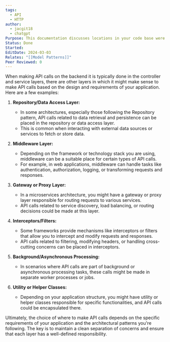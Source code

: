 ```yaml
---
tags:
  - API
  - HTTP
author:
  - jacgit18
  - chatgpt
Purpose: This documentation discusses locations in your code base were you can make API request.
Status: Done
Started: 
EditDate: 2024-03-03
Relates: "[[Model Patterns]]"
Peer Reviewed: 0
---
```

When making API calls on the backend it is typically done in the controller and service layers, there are other layers in which it might make sense to make API calls based on the design and requirements of your application. Here are a few examples:

1. **Repository/Data Access Layer:**
   - In some architectures, especially those following the Repository pattern, API calls related to data retrieval and persistence can be placed in the repository or data access layer.
   - This is common when interacting with external data sources or services to fetch or store data.

2. **Middleware Layer:**
   - Depending on the framework or technology stack you are using, middleware can be a suitable place for certain types of API calls.
   - For example, in web applications, middleware can handle tasks like authentication, authorization, logging, or transforming requests and responses.

3. **Gateway or Proxy Layer:**
   - In a microservices architecture, you might have a gateway or proxy layer responsible for routing requests to various services.
   - API calls related to service discovery, load balancing, or routing decisions could be made at this layer.

4. **Interceptors/Filters:**
   - Some frameworks provide mechanisms like interceptors or filters that allow you to intercept and modify requests and responses.
   - API calls related to filtering, modifying headers, or handling cross-cutting concerns can be placed in interceptors.

5. **Background/Asynchronous Processing:**
   - In scenarios where API calls are part of background or asynchronous processing tasks, these calls might be made in separate worker processes or jobs.

6. **Utility or Helper Classes:**
   - Depending on your application structure, you might have utility or helper classes responsible for specific functionalities, and API calls could be encapsulated there.

Ultimately, the choice of where to make API calls depends on the specific requirements of your application and the architectural patterns you're following. The key is to maintain a clean separation of concerns and ensure that each layer has a well-defined responsibility.


